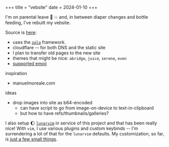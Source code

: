 +++
title = "vebsite"
date = 2024-01-10
+++

I'm on parental leave :baby: :boom:
and, in between diaper changes and bottle feeding,
I've rebuilt my vebsite.

Source is [here](https://github.com/yosemitebandit/vebsite/tree/zola):
- uses the [`zola`](https://www.getzola.org/) framework.
- cloudflare -- for both DNS and the static site
- I plan to transfer old pages to the new site
- themes that might be nice: `abridge`, `juice`, `serene`, `even`
- [supported emoji](https://github.com/github/gemoji/blob/master/db/emoji.json)

inspiration
- manuelmoreale.com

ideas
- drop images into site as b64-encoded
  - can have script to go from image-on-device to text-in-clipboard
  - but how to have refs/thumbnails/galleries?

I also setup :moon: [`lunarvim`](https://www.lunarvim.org/) in service of this project
and that has been really nice!
With `vim`, I use various plugins and custom keybinds --
I'm surrendering a lot of that for the `lunarvim` defaults.
My customization, so far, is [just a few small things](https://github.com/yosemitebandit/dotdotdot/blob/b89a66fcad6d762724ff759a069ee398c1302d4a/lvim-config.lua).

